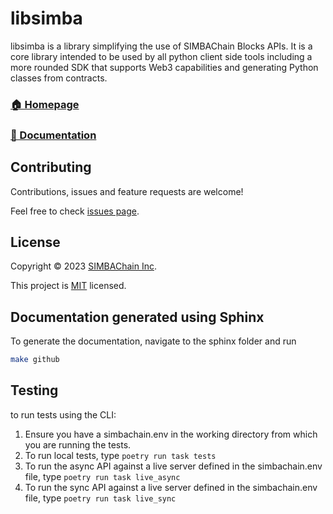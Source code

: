 # libsimba

libsimba is a library simplifying the use of SIMBAChain Blocks APIs. It is a core library intended to be used
by all python client side tools including a more rounded SDK that supports Web3 capabilities and generating
Python classes from contracts.

### [🏠 Homepage](https://github.com/SIMBAChain/libsimba)
### [📝 Documentation](https://simbachain.github.io/libsimba)

## Contributing

Contributions, issues and feature requests are welcome!

Feel free to check [issues page](https://github.com/SIMBAChain/libsimba/issues).

## License

Copyright © 2023 [SIMBAChain Inc](https://simbachain.com/).

This project is [MIT](https://github.com/SIMBAChain/libsimba/blob/main/LICENSE) licensed.

## Documentation generated using Sphinx

To generate the documentation, navigate to the sphinx folder and run
```bash
make github
```

## Testing

to run tests using the CLI:

1. Ensure you have a simbachain.env in the working directory from which you are running the tests.
2. To run local tests, type `poetry run task tests`
3. To run the async API against a live server defined in the simbachain.env file, type `poetry run task live_async`
4. To run the sync API against a live server defined in the simbachain.env file, type `poetry run task live_sync`

